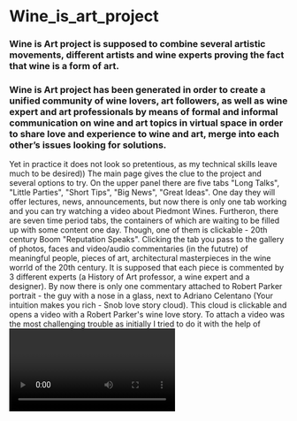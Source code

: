 # Wine_is_art_project
### Wine is Art project is supposed to combine several artistic movements, different artists and wine experts proving the fact that wine is a form of art.
### Wine is Art project has been generated in order to create a unified community of wine lovers, art followers, as well as wine expert and art professionals by means of formal and informal communication on wine and art topics in virtual space in order to share love and experience to wine and art, merge into each other’s issues looking for solutions. 
Yet in practice it does not look so pretentious, as my technical skills leave much to be desired))
The main page gives the clue to the project and several options to try. On the upper panel there are five tabs "Long Talks", "Little Parties", "Short Tips", "Big News", "Great Ideas". One day they will offer lectures, news, announcements, but now there is only one tab working and you can try watching a video about Piedmont Wines. Furtheron, there are seven time period tabs, the containers of which are waiting to be filled up with some content one day. Though, one of them is clickable - 20th century Boom "Reputation Speaks". Clicking the tab you pass to the gallery of photos, faces and video/audio commentaries (in the fututre)  of meaningful people, pieces of art, architectural masterpieces in the wine worrld of the 20th century. It is supposed that each piece is commented by 3 different experts (a History of Art professor, a wine expert and a designer). By now there is only one commentary attached to Robert Parker portrait - the guy with a nose in a glass, next to Adriano Celentano  (Your intuition makes you rich - Snob love story cloud). This cloud is clickable and opens a video with a Robert Parker's wine love story.
To attach a video was the most challenging trouble as initially I tried to do it with the help of <video> tag, however, it turned out to be impossible considering the YouTube policy, so here started the torchuring part of the code. To tell the truth I appealed to professional web-developers and they helped to inscript the youtube link in the code adding a javascript file. The guys explained that YouTube has a built-in function for adding a video to the page of the path of the <frame> tag. So, now it is possible to open the video as the html file has a block with the .gray_back class, in which there is another block that takes up space in the center of the screen, where the <frame> tag is written to insert the video. The css file for the .grey_back block has a fixed positioning with a transparent gray background. Display:none is set by default, which makes this block invisible. When you click on the Long Talk tab on the main page, using Javascript, this window opens.  Sounds like MAGIC ( for me looks also magical). According to the aforementioned developers, this is done by adding a function calling parameter to the clickable element tag. In our case, this is the openPopup() function. 
In a separate Javascript file (which is included using the script tag at the very bottom of the html document), a variable was declared and it takes in the DOM element using the .querySelector(“.grey_back”) command and the action of the openPopup() function is prescribed to the previously declared variable, which helps change the style of this block to display: block. Thanks to this, the gray background and video maker become visible. Further, in order to remove this block, we write to the same variable the code by which, using addIvenListener, we add the “click” event to the entire block, and when this event is performed (namely, clicking on anywhere in the block), we set the display in the styles of this block: none. That way we hide it again. Being shown how to insert the first video, it took me several days to repeat the same with the second one (the slowest developer ever)))). Now it works, at least, it DID in the morning)))
